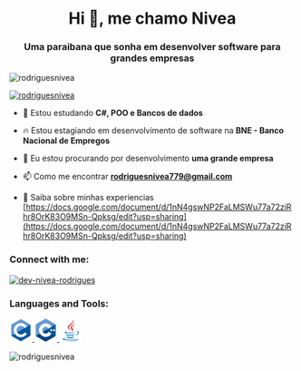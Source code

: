<h1 align="center">Hi 👋, me chamo Nivea</h1>
<h3 align="center">Uma paraibana que sonha em desenvolver software para grandes empresas</h3>

<p align="left"> <img src="https://komarev.com/ghpvc/?username=rodriguesnivea&label=Profile%20views&color=0e75b6&style=flat" alt="rodriguesnivea" /> </p>

<p align="left"> <a href="https://github.com/ryo-ma/github-profile-trophy"><img src="https://github-profile-trophy.vercel.app/?username=rodriguesnivea" alt="rodriguesnivea" /></a> </p>

- 🌱 Estou estudando **C#, POO e Bancos de dados**

- 🔥 Estou estagiando em desenvolvimento de software na **BNE - Banco Nacional de Empregos**

- 👯 Eu estou procurando por desenvolvimento **uma grande empresa**

- 📫 Como me encontrar **rodriguesnivea779@gmail.com**

- 📄 Saiba sobre minhas experiencias [https://docs.google.com/document/d/1nN4gswNP2FaLMSWu77a72ziRhr8OrK83O9MSn-Qpksg/edit?usp=sharing](https://docs.google.com/document/d/1nN4gswNP2FaLMSWu77a72ziRhr8OrK83O9MSn-Qpksg/edit?usp=sharing)

<h3 align="left">Connect with me:</h3>
<p align="left">
<a href="https://linkedin.com/in/dev-nivea-rodrigues" target="blank"><img align="center" src="https://raw.githubusercontent.com/rahuldkjain/github-profile-readme-generator/master/src/images/icons/Social/linked-in-alt.svg" alt="dev-nivea-rodrigues" height="30" width="40" /></a>
</p>

<h3 align="left">Languages and Tools:</h3>
<p align="left"> <a href="https://www.cprogramming.com/" target="_blank" rel="noreferrer"> <img src="https://raw.githubusercontent.com/devicons/devicon/master/icons/c/c-original.svg" alt="c" width="40" height="40"/> </a> <a href="https://www.w3schools.com/cpp/" target="_blank" rel="noreferrer"> <img src="https://raw.githubusercontent.com/devicons/devicon/master/icons/cplusplus/cplusplus-original.svg" alt="cplusplus" width="40" height="40"/> </a> <a href="https://www.java.com" target="_blank" rel="noreferrer"> <img src="https://raw.githubusercontent.com/devicons/devicon/master/icons/java/java-original.svg" alt="java" width="40" height="40"/> </a> </p>

<p><img align="center" src="https://github-readme-stats.vercel.app/api/top-langs?username=rodriguesnivea&show_icons=true&locale=en&layout=compact" alt="rodriguesnivea" /></p>
